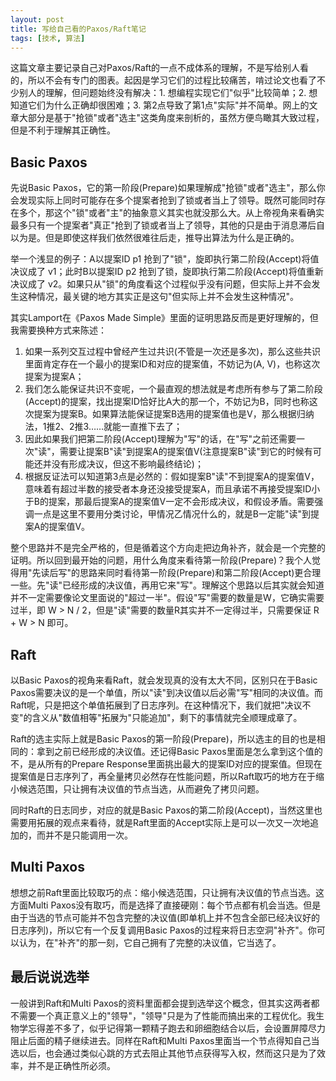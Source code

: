 ```yaml
---
layout: post
title: 写给自己看的Paxos/Raft笔记
tags: [技术, 算法]
---
```


这篇文章主要记录自己对Paxos/Raft的一点不成体系的理解，不是写给别人看的，所以不会有专门的图表。起因是学习它们的过程比较痛苦，啃过论文也看了不少别人的理解，但问题始终没有解决：1. 想编程实现它们"似乎"比较简单；2. 想知道它们为什么正确却很困难；3. 第2点导致了第1点"实际"并不简单。网上的文章大部分是基于"抢锁"或者"选主"这类角度来剖析的，虽然方便鸟瞰其大致过程，但是不利于理解其正确性。

 <!--more-->

## Basic Paxos
先说Basic Paxos，它的第一阶段(Prepare)如果理解成"抢锁"或者"选主"，那么你会发现实际上同时可能存在多个提案者抢到了锁或者当上了领导。既然可能同时存在多个，那这个"锁"或者"主"的抽象意义其实也就没那么大。从上帝视角来看确实最多只有一个提案者"真正"抢到了锁或者当上了领导，其他的只是由于消息滞后自以为是。但是即使这样我们依然很难往后走，推导出算法为什么是正确的。

举一个浅显的例子：A以提案ID p1 抢到了"锁"，旋即执行第二阶段(Accept)将值决议成了 v1；此时B以提案ID p2 抢到了锁，旋即执行第二阶段(Accept)将值重新决议成了 v2。如果只从"锁"的角度看这个过程似乎没有问题，但实际上并不会发生这种情况，最关键的地方其实正是这句"但实际上并不会发生这种情况"。

其实Lamport在《Paxos Made Simple》里面的证明思路反而是更好理解的，但我需要换种方式来陈述：

1. 如果一系列交互过程中曾经产生过共识(不管是一次还是多次)，那么这些共识里面肯定存在一个最小的提案ID和对应的提案值，不妨记为(A, V)，也称这次提案为提案A；
2. 我们怎么能保证共识不变呢，一个最直观的想法就是考虑所有参与了第二阶段(Accept)的提案，找出提案ID恰好比A大的那一个，不妨记为B，同时也称这次提案为提案B。如果算法能保证提案B选用的提案值也是V，那么根据归纳法，1推2、2推3……就能一直推下去了；
3. 因此如果我们把第二阶段(Accept)理解为"写"的话，在"写"之前还需要一次"读"，需要让提案B"读"到提案A的提案值V(注意提案B"读"到它的时候有可能还并没有形成决议，但这不影响最终结论)；
4. 根据反证法可以知道第3点是必然的：假如提案B"读"不到提案A的提案值V，意味着有超过半数的接受者本身还没接受提案A，而且承诺不再接受提案ID小于B的提案，那最后提案A的提案值V一定不会形成决议，和假设矛盾。需要强调一点是这里不要用分类讨论，甲情况乙情况什么的，就是B一定能"读"到提案A的提案值V。

整个思路并不是完全严格的，但是循着这个方向走把边角补齐，就会是一个完整的证明。所以回到最开始的问题，用什么角度来看待第一阶段(Prepare)？我个人觉得用"先读后写"的思路来同时看待第一阶段(Prepare)和第二阶段(Accept)更合理一些。先"读"已经形成的决议值，再用它来"写"。理解这个思路以后其实就会知道并不一定需要像论文里面说的"超过一半"。假设"写"需要的数量是W，它确实需要过半，即 W > N / 2，但是"读"需要的数量R其实并不一定得过半，只需要保证 R + W > N 即可。

## Raft
以Basic Paxos的视角来看Raft，就会发现真的没有太大不同，区别只在于Basic Paxos需要决议的是一个单值，所以"读"到决议值以后必需"写"相同的决议值。而Raft呢，只是把这个单值拓展到了日志序列。在这种情况下，我们就把"决议不变"的含义从"数值相等"拓展为"只能追加"，剩下的事情就完全顺理成章了。

Raft的选主实际上就是Basic Paxos的第一阶段(Prepare)，所以选主的目的也是相同的：拿到之前已经形成的决议值。还记得Basic Paxos里面是怎么拿到这个值的不，是从所有的Prepare Response里面挑出最大的提案ID对应的提案值。但现在提案值是日志序列了，再全量拷贝必然存在性能问题，所以Raft取巧的地方在于缩小候选范围，只让拥有决议值的节点当选，从而避免了拷贝问题。

同时Raft的日志同步，对应的就是Basic Paxos的第二阶段(Accept)，当然这里也需要用拓展的观点来看待，就是Raft里面的Accept实际上是可以一次又一次地追加的，而并不是只能调用一次。

## Multi Paxos
想想之前Raft里面比较取巧的点：缩小候选范围，只让拥有决议值的节点当选。这方面Multi Paxos没有取巧，而是选择了直接硬刚：每个节点都有机会当选。但是由于当选的节点可能并不包含完整的决议值(即单机上并不包含全部已经决议好的日志序列)，所以它有一个反复调用Basic Paxos的过程来将日志空洞"补齐"。你可以认为，在"补齐"的那一刻，它自己拥有了完整的决议值，它当选了。

## 最后说说选举
一般讲到Raft和Multi Paxos的资料里面都会提到选举这个概念，但其实这两者都不需要一个真正意义上的"领导"，"领导"只是为了性能而搞出来的工程优化。我生物学忘得差不多了，似乎记得第一颗精子跑去和卵细胞结合以后，会设置屏障尽力阻止后面的精子继续进去。同样在Raft和Multi Paxos里面当一个节点得知自己当选以后，也会通过类似心跳的方式去阻止其他节点获得写入权，然而这只是为了效率，并不是正确性所必须。
